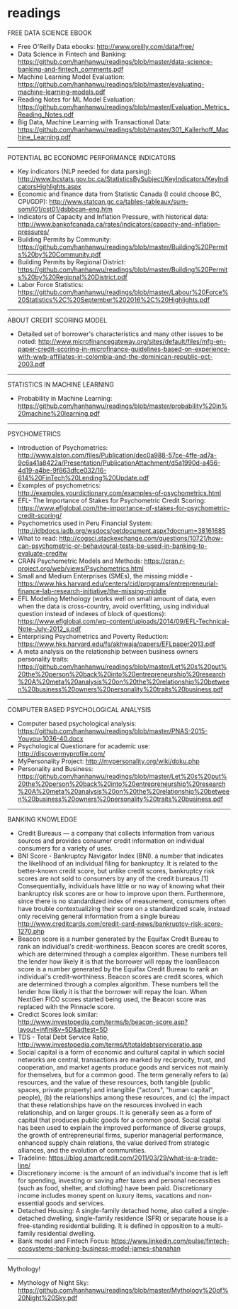 # readings


FREE DATA SCIENCE EBOOK

* Free O'Reilly Data ebooks: http://www.oreilly.com/data/free/
* Data Science in Fintech and Banking: https://github.com/hanhanwu/readings/blob/master/data-science-banking-and-fintech_comments.pdf
* Machine Learning Model Evaluation: https://github.com/hanhanwu/readings/blob/master/evaluating-machine-learning-models.pdf
* Reading Notes for ML Model Evaluation: https://github.com/hanhanwu/readings/blob/master/Evaluation_Metrics_Reading_Notes.pdf
* Big Data, Machine Learning with Transactional Data: https://github.com/hanhanwu/readings/blob/master/301_Kallerhoff_Machine_Learning.pdf

***************************************************************

POTENTIAL BC ECONOMIC PERFORMANCE INDICATORS

* Key indicators (NLP needed for data parsing): http://www.bcstats.gov.bc.ca/StatisticsBySubject/KeyIndicators/KeyIndicatorsHighlights.aspx
* Economic and finance data from Statistic Canada (I could choose BC, CPI/GDP): http://www.statcan.gc.ca/tables-tableaux/sum-som/l01/cst01/dsbbcan-eng.htm
* Indicators of Capacity and Inflation Pressure, with historical data: http://www.bankofcanada.ca/rates/indicators/capacity-and-inflation-pressures/
* Building Permits by Community: https://github.com/hanhanwu/readings/blob/master/Building%20Permits%20by%20Community.pdf
* Building Permits by Regional District: https://github.com/hanhanwu/readings/blob/master/Building%20Permits%20by%20Regional%20District.pdf
* Labor Force Statistics: https://github.com/hanhanwu/readings/blob/master/Labour%20Force%20Statistics%2C%20September%202016%2C%20Highlights.pdf

***************************************************************

ABOUT CREDIT SCORING MODEL

* Detailed set of borrower's characteristics and many other issues to be noted: http://www.microfinancegateway.org/sites/default/files/mfg-en-paper-credit-scoring-in-microfinance-guidelines-based-on-experience-with-wwb-affiliates-in-colombia-and-the-dominican-republic-oct-2003.pdf

***************************************************************

STATISTICS IN MACHINE LEARNING

* Probability in Machine Learning: https://github.com/hanhanwu/readings/blob/master/probability%20in%20machine%20learning.pdf


***************************************************************

PSYCHOMETRICS

* Introduction of Psychometrics: http://www.alston.com/files/Publication/dec0a988-57ce-4ffe-ad7a-9c6a41a8422a/Presentation/PublicationAttachment/d5a1990d-a456-4d19-a4be-9f863dfce032/16-614%20FinTech%20Lending%20Update.pdf
* Examples of psychometrics: http://examples.yourdictionary.com/examples-of-psychometrics.html
* EFL- The Importance of Stakes for Psychometric Credit Scoring: https://www.eflglobal.com/the-importance-of-stakes-for-psychometric-credit-scoring/
* Psychometrics used in Peru Financial System: http://idbdocs.iadb.org/wsdocs/getdocument.aspx?docnum=38161685
* What to read: http://cogsci.stackexchange.com/questions/10721/how-can-psychometric-or-behavioural-tests-be-used-in-banking-to-evaluate-creditw
* CRAN Psychometric Models and Methods: https://cran.r-project.org/web/views/Psychometrics.html
* Small and Medium Enterprises (SMEs), the missing middle - https://www.hks.harvard.edu/centers/cid/programs/entrepreneurial-finance-lab-research-initiative/the-missing-middle
* EFL Modeling Methology (works well on small amount of data, even when the data is cross-country, avoid overfitting, using individual question instead of indexes of block of questions): https://www.eflglobal.com/wp-content/uploads/2014/09/EFL-Technical-Note-July-2012_s.pdf
* Enterprising Psychometrics and Poverty Reduction: https://www.hks.harvard.edu/fs/akhwaja/papers/EFLpaper2013.pdf
* A meta analysis on the relationship between business owners personality traits: https://github.com/hanhanwu/readings/blob/master/Let%20s%20put%20the%20person%20back%20into%20entrepreneurship%20research%20A%20meta%20analysis%20on%20the%20relationship%20between%20business%20owners%20personality%20traits%20business.pdf


***************************************************************

COMPUTER BASED PSYCHOLOGICAL ANALYSIS

* Computer based psychological analysis: https://github.com/hanhanwu/readings/blob/master/PNAS-2015-Youyou-1036-40.docx
* Psychological Questionare for academic use: http://discovermyprofile.com/
* MyPersonality Project: http://mypersonality.org/wiki/doku.php
* Personality and Business: https://github.com/hanhanwu/readings/blob/master/Let%20s%20put%20the%20person%20back%20into%20entrepreneurship%20research%20A%20meta%20analysis%20on%20the%20relationship%20between%20business%20owners%20personality%20traits%20business.pdf


***************************************************************

BANKING KNOWLEDGE

* Credit Bureaus  — a company that collects information from various sources and provides consumer credit information on individual consumers for a variety of uses.
* BNI Score - Bankruptcy Navigator Index (BNI). a number that indicates the likelihood of an individual filing for bankruptcy. It is related to the better-known credit score, but unlike credit scores, bankruptcy risk scores are not sold to consumers by any of the credit bureaus.[1] Consequentially, individuals have little or no way of knowing what their bankruptcy risk scores are or how to improve upon them. Furthermore, since there is no standardized index of measurement, consumers often have trouble contextualizing their score on a standardized scale, instead only receiving general information from a single bureau http://www.creditcards.com/credit-card-news/bankruptcy-risk-score-1270.php
* Beacon score is a number generated by the Equifax Credit Bureau to rank an individual's credit-worthiness. Beacon scores are credit scores, which are determined through a complex algorithm. These numbers tell the lender how likely it is that the borrower will repay the loanBeacon score is a number generated by the Equifax Credit Bureau to rank an individual's credit-worthiness. Beacon scores are credit scores, which are determined through a complex algorithm. These numbers tell the lender how likely it is that the borrower will repay the loan. When NextGen FICO scores started being used, the Beacon score was replaced with the Pinnacle score.
* Credict Scores look similar: http://www.investopedia.com/terms/b/beacon-score.asp?layout=infini&v=5D&adtest=5D
* TDS - Total Debt Service Ratio,  http://www.investopedia.com/terms/t/totaldebtserviceratio.asp
* Social capital is a form of economic and cultural capital in which social networks are central, transactions are marked by reciprocity, trust, and cooperation, and market agents produce goods and services not mainly for themselves, but for a common good.
The term generally refers to (a) resources, and the value of these resources, both tangible (public spaces, private property) and intangible ("actors", "human capital", people), (b) the relationships among these resources, and (c) the impact that these relationships have on the resources involved in each relationship, and on larger groups. It is generally seen as a form of capital that produces public goods for a common good.
Social capital has been used to explain the improved performance of diverse groups, the growth of entrepreneurial firms, superior managerial performance, enhanced supply chain relations, the value derived from strategic alliances, and the evolution of communities.
* Tradeline: https://blog.smartcredit.com/2011/03/29/what-is-a-trade-line/
* Discretionary income: is the amount of an individual's income that is left for spending, investing or saving after taxes and personal necessities (such as food, shelter, and clothing) have been paid. Discretionary income includes money spent on luxury items, vacations and non-essential goods and services.
* Detached Housing: A single-family detached home, also called a single-detached dwelling, single-family residence (SFR) or separate house is a free-standing residential building. It is defined in opposition to a multi-family residential dwelling.
* Bank model and Fintech Focus: https://www.linkedin.com/pulse/fintech-ecosystems-banking-business-model-james-shanahan


****************************************

Mythology!

* Mythology of Night Sky: https://github.com/hanhanwu/readings/blob/master/Mythology%20of%20Night%20Sky.pdf


